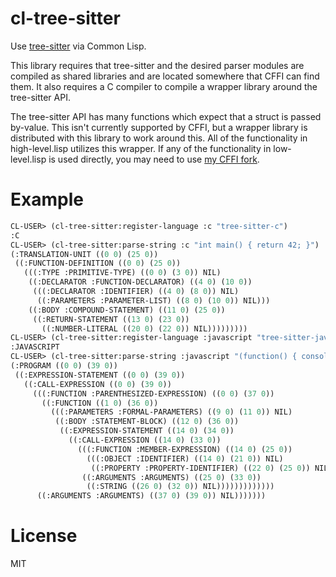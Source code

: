 # cl-tree-sitter

Use [tree-sitter](https://tree-sitter.github.io/) via Common Lisp.

This library requires that tree-sitter and the desired parser modules are
compiled as shared libraries and are located somewhere that CFFI can find them.
It also requires a C compiler to compile a wrapper library around the tree-sitter
API.

The tree-sitter API has many functions which expect that a struct is passed
by-value. This isn't currently supported by CFFI, but a wrapper library is
distributed with this library to work around this. All of the functionality in
high-level.lisp utilizes this wrapper. If any of the functionality in
low-level.lisp is used directly, you may need to use
[my CFFI fork](https://github.com/death/cffi).

# Example

```lisp
CL-USER> (cl-tree-sitter:register-language :c "tree-sitter-c")
:C
CL-USER> (cl-tree-sitter:parse-string :c "int main() { return 42; }")
(:TRANSLATION-UNIT ((0 0) (25 0))
 ((:FUNCTION-DEFINITION ((0 0) (25 0))
   (((:TYPE :PRIMITIVE-TYPE) ((0 0) (3 0)) NIL)
    ((:DECLARATOR :FUNCTION-DECLARATOR) ((4 0) (10 0))
     (((:DECLARATOR :IDENTIFIER) ((4 0) (8 0)) NIL)
      ((:PARAMETERS :PARAMETER-LIST) ((8 0) (10 0)) NIL)))
    ((:BODY :COMPOUND-STATEMENT) ((11 0) (25 0))
     ((:RETURN-STATEMENT ((13 0) (23 0))
       ((:NUMBER-LITERAL ((20 0) (22 0)) NIL)))))))))
CL-USER> (cl-tree-sitter:register-language :javascript "tree-sitter-javascript")
:JAVASCRIPT
CL-USER> (cl-tree-sitter:parse-string :javascript "(function() { console.log('oops'); })()")
(:PROGRAM ((0 0) (39 0))
 ((:EXPRESSION-STATEMENT ((0 0) (39 0))
   ((:CALL-EXPRESSION ((0 0) (39 0))
     (((:FUNCTION :PARENTHESIZED-EXPRESSION) ((0 0) (37 0))
       ((:FUNCTION ((1 0) (36 0))
         (((:PARAMETERS :FORMAL-PARAMETERS) ((9 0) (11 0)) NIL)
          ((:BODY :STATEMENT-BLOCK) ((12 0) (36 0))
           ((:EXPRESSION-STATEMENT ((14 0) (34 0))
             ((:CALL-EXPRESSION ((14 0) (33 0))
               (((:FUNCTION :MEMBER-EXPRESSION) ((14 0) (25 0))
                 (((:OBJECT :IDENTIFIER) ((14 0) (21 0)) NIL)
                  ((:PROPERTY :PROPERTY-IDENTIFIER) ((22 0) (25 0)) NIL)))
                ((:ARGUMENTS :ARGUMENTS) ((25 0) (33 0))
                 ((:STRING ((26 0) (32 0)) NIL)))))))))))))
      ((:ARGUMENTS :ARGUMENTS) ((37 0) (39 0)) NIL)))))))
```

# License

MIT
